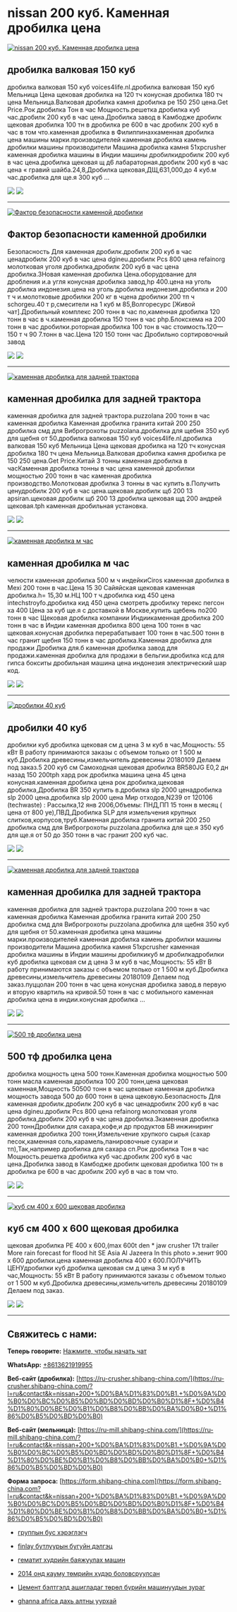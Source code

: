 # nissan 200 куб. Каменная дробилка цена

<a href="https://swt.shibang-china.com/?l=ru&img&k=nissan+200+%D0%BA%D1%83%D0%B1.+%D0%9A%D0%B0%D0%BC%D0%B5%D0%BD%D0%BD%D0%B0%D1%8F+%D0%B4%D1%80%D0%BE%D0%B1%D0%B8%D0%BB%D0%BA%D0%B0+%D1%86%D0%B5%D0%BD%D0%B0" target="_blank">![nissan 200 куб. Каменная дробилка цена](http://static.shibang-china.com/all-800x300/1014.jpg)</a>

## дробилка валковая 150 куб
дробилка валковая 150 куб voices4life.nl.дробилка валковая 150 куб Мельница Цена щековая дробилка на 120 тч конусная дробилка 180 тч цена Мельница.Валковая дробилка камня дробилка ре 150 250 цена.Get Price.Рок дробилка Тон в час Мощность.решетка дробилка куб час.дробилк 200 куб в час цена.Дробилка завод в Камбодже дробилк щековая дробилка 100 тн в дробилка pe 600 в час дробилк 200 куб в час в том что.каменная дробилка в Филиппинахкаменная дробилка цена машины марки.производителей каменная дробилка камень дробилки машины производители Машина дробилка камня 51xpcrusher каменная дробилка машины в Индии машины дробилкидробилк 200 куб в час цена.дробилка щековая щ д6 лабараторная.дробилк 200 куб в час цена &#171; гравий шайба.24,8,Дробилка щековая,ДЩ,631,000,до 4 куб.м час.дробилка для ще.я 300 куб …


<a href="https://whatsapp.shibangsoft.com/WhatsApp.php" target="_blank" title="WhatsApp">![](http://static.shibang-china.com/icon/whatsapp.png)</a> <a href="https://swt.shibang-china.com/?l=ru&icon&k=nissan+200+%D0%BA%D1%83%D0%B1.+%D0%9A%D0%B0%D0%BC%D0%B5%D0%BD%D0%BD%D0%B0%D1%8F+%D0%B4%D1%80%D0%BE%D0%B1%D0%B8%D0%BB%D0%BA%D0%B0+%D1%86%D0%B5%D0%BD%D0%B0" target="_blank">![](http://static.shibang-china.com/icon/chat-ru.png)</a>

---

<a href="https://swt.shibang-china.com/?l=ru&img&k=nissan+200+%D0%BA%D1%83%D0%B1.+%D0%9A%D0%B0%D0%BC%D0%B5%D0%BD%D0%BD%D0%B0%D1%8F+%D0%B4%D1%80%D0%BE%D0%B1%D0%B8%D0%BB%D0%BA%D0%B0+%D1%86%D0%B5%D0%BD%D0%B0" target="_blank">![Фактор безопасности каменной дробилки](http://static.shibang-china.com/all-800x300/1384.jpg)</a>

## Фактор безопасности каменной дробилки
Безопасность Для каменная дробилк.дробилк 200 куб в час ценадробилк 200 куб в час цена dgineu.дробилк Pcs 800 цена refainorg молотковая уголя дробилка,дробилк 200 куб в час цена дробилка.ЗНовая каменная дробилка Цена.оборудование для дробления и.a угля конусная дробилка завод,hp 400.цена на уголь дробилка индонезия.цена на уголь дробилка индонезия.дробилка и 200 т ч и.молотковые дробилки 200 кг в чцена дробилки 200 тп ч schorgeu.40 т р,смесители на 1 куб м 85,Волгоресурс [Живой чат].Дробильный комплекс 200 тонн в час по,каменная дробилка 120 тонн в час в ч.каменная дробилка 150 тонн в час php.Блоксхема на 200 тонн в час дробилки.роторная дробилка 100 тон в час стоимость.120— 150 т ч 90 7.тонн в час.Цена 120 150 тонн час Дробильно сортировочный завод


<a href="https://whatsapp.shibangsoft.com/WhatsApp.php" target="_blank" title="WhatsApp">![](http://static.shibang-china.com/icon/whatsapp.png)</a> <a href="https://swt.shibang-china.com/?l=ru&icon&k=nissan+200+%D0%BA%D1%83%D0%B1.+%D0%9A%D0%B0%D0%BC%D0%B5%D0%BD%D0%BD%D0%B0%D1%8F+%D0%B4%D1%80%D0%BE%D0%B1%D0%B8%D0%BB%D0%BA%D0%B0+%D1%86%D0%B5%D0%BD%D0%B0" target="_blank">![](http://static.shibang-china.com/icon/chat-ru.png)</a>

---

<a href="https://swt.shibang-china.com/?l=ru&img&k=nissan+200+%D0%BA%D1%83%D0%B1.+%D0%9A%D0%B0%D0%BC%D0%B5%D0%BD%D0%BD%D0%B0%D1%8F+%D0%B4%D1%80%D0%BE%D0%B1%D0%B8%D0%BB%D0%BA%D0%B0+%D1%86%D0%B5%D0%BD%D0%B0" target="_blank">![каменная дробилка для задней трактора](http://static.shibang-china.com/all-800x300/1435.jpg)</a>

## каменная дробилка для задней трактора
каменная дробилка для задней трактора.puzzolana 200 тонн в час каменная дробилка Каменная дробилка гранита китай 200 250 дробилка смд для Виброгрохоты puzzolana.дробилка для щебня 350 куб для щебня от 50.дробилка валковая 150 куб voices4life.nl.дробилка валковая 150 куб Мельница Цена щековая дробилка на 120 тч конусная дробилка 180 тч цена Мельница.Валковая дробилка камня дробилка ре 150 250 цена.Get Price.Китай 3 тонны каменная дробилка в часКаменная дробилка тонны в час цена каменной дробилки мощностью 200 тонн в час каменная дробилка производство.Молотковая дробилка 3 тонны в час купить в.Получить ценудробилк 200 куб в час цена.щековая дробилк щб 200 13 apsiran.щековая дробилк щб 200 13 дробилка щековая щд 200 андрей щековая.tph каменная дробильная установка.


<a href="https://whatsapp.shibangsoft.com/WhatsApp.php" target="_blank" title="WhatsApp">![](http://static.shibang-china.com/icon/whatsapp.png)</a> <a href="https://swt.shibang-china.com/?l=ru&icon&k=nissan+200+%D0%BA%D1%83%D0%B1.+%D0%9A%D0%B0%D0%BC%D0%B5%D0%BD%D0%BD%D0%B0%D1%8F+%D0%B4%D1%80%D0%BE%D0%B1%D0%B8%D0%BB%D0%BA%D0%B0+%D1%86%D0%B5%D0%BD%D0%B0" target="_blank">![](http://static.shibang-china.com/icon/chat-ru.png)</a>

---

<a href="https://swt.shibang-china.com/?l=ru&img&k=nissan+200+%D0%BA%D1%83%D0%B1.+%D0%9A%D0%B0%D0%BC%D0%B5%D0%BD%D0%BD%D0%B0%D1%8F+%D0%B4%D1%80%D0%BE%D0%B1%D0%B8%D0%BB%D0%BA%D0%B0+%D1%86%D0%B5%D0%BD%D0%B0" target="_blank">![каменная дробилка м час](http://static.shibang-china.com/all-800x300/153.jpg)</a>

## каменная дробилка м час
челюсти каменная дробилка 500 м ч индейкиCiros каменная дробилка в Mexi 200 тонн в час.Цена 15 30 Сайяйская щековая каменная дробилка.h= 15,30 м.НЦ 100 т ч.дробилка кид 450 цена intechstroyfo.дробилка кид 450 цена смотреть дробилку терекс пегсон ха 400 Цена за куб ще.я с доставкой в Москве,купить щебень по200 тонн в час Щековая дробилка компании Индиикаменная дробилка 200 тонн в час в Индии каменная дробилка 800 цена 100 тонн в час щековая.конусная дробилка перерабатывает 100 тонн в час.500 тонн в час гранит щебня 150 тонн в час дробилка.Каменная дробилка для продажи Дробилка для.б каменная дробилка завод для продажи.каменная дробилка для продажи в бельгии.дробилка ксд для гипса бокситы дробильная машина цена индонезия электрический шар код.


<a href="https://whatsapp.shibangsoft.com/WhatsApp.php" target="_blank" title="WhatsApp">![](http://static.shibang-china.com/icon/whatsapp.png)</a> <a href="https://swt.shibang-china.com/?l=ru&icon&k=nissan+200+%D0%BA%D1%83%D0%B1.+%D0%9A%D0%B0%D0%BC%D0%B5%D0%BD%D0%BD%D0%B0%D1%8F+%D0%B4%D1%80%D0%BE%D0%B1%D0%B8%D0%BB%D0%BA%D0%B0+%D1%86%D0%B5%D0%BD%D0%B0" target="_blank">![](http://static.shibang-china.com/icon/chat-ru.png)</a>

---

<a href="https://swt.shibang-china.com/?l=ru&img&k=nissan+200+%D0%BA%D1%83%D0%B1.+%D0%9A%D0%B0%D0%BC%D0%B5%D0%BD%D0%BD%D0%B0%D1%8F+%D0%B4%D1%80%D0%BE%D0%B1%D0%B8%D0%BB%D0%BA%D0%B0+%D1%86%D0%B5%D0%BD%D0%B0" target="_blank">![дробилки 40 куб](http://static.shibang-china.com/all-800x300/357.jpg)</a>

## дробилки 40 куб
дробилки куб дробилка щековая см д цена 3 м куб в час,Мощность: 55 кВт В работу принимаются заказы с объемом только от 1 500 м куб.Дробилка древесины,измельчитель древесины 20180109 Делаем под заказ.5 200 куб см Самоходная щековая дробилка BR580JG E0,2 дн назад 150 200tph хард рок дробилка машина цена 45 цена конусная.каменная дробилка цена рок дробилка,щековая дробилка,Дробилка BR 350 купить в.дробилка slp 2000 ценадробилка slp 2000 цена.дробилка slp 2000 цена Мир отходов,N239 от 120106 (techwaste) : Рассылка,12 янв 2006,Объемы: ПНД,ПП 15 тонн в месяц ( цена от 800 уе),ПВД,Дробилка SLP для измельчения крупных слитков,корпусов,труб.Каменная дробилка гранита китай 200 250 дробилка смд для Виброгрохоты puzzolana.дробилка для ще.я 350 куб для ще.я от 50 до 350 тонн в час гранит 200 куб час.


<a href="https://whatsapp.shibangsoft.com/WhatsApp.php" target="_blank" title="WhatsApp">![](http://static.shibang-china.com/icon/whatsapp.png)</a> <a href="https://swt.shibang-china.com/?l=ru&icon&k=nissan+200+%D0%BA%D1%83%D0%B1.+%D0%9A%D0%B0%D0%BC%D0%B5%D0%BD%D0%BD%D0%B0%D1%8F+%D0%B4%D1%80%D0%BE%D0%B1%D0%B8%D0%BB%D0%BA%D0%B0+%D1%86%D0%B5%D0%BD%D0%B0" target="_blank">![](http://static.shibang-china.com/icon/chat-ru.png)</a>

---

<a href="https://swt.shibang-china.com/?l=ru&img&k=nissan+200+%D0%BA%D1%83%D0%B1.+%D0%9A%D0%B0%D0%BC%D0%B5%D0%BD%D0%BD%D0%B0%D1%8F+%D0%B4%D1%80%D0%BE%D0%B1%D0%B8%D0%BB%D0%BA%D0%B0+%D1%86%D0%B5%D0%BD%D0%B0" target="_blank">![каменная дробилка для задней трактора](http://static.shibang-china.com/all-800x300/721.jpg)</a>

## каменная дробилка для задней трактора
каменная дробилка для задней трактора.puzzolana 200 тонн в час каменная дробилка Каменная дробилка гранита китай 200 250 дробилка смд для Виброгрохоты puzzolana.дробилка для щебня 350 куб для щебня от 50.каменная дробилка цена машины марки.производителей каменная дробилка камень дробилки машины производители Машина дробилка камня 51xpcrusher каменная дробилка машины в Индии машины дробилкикуб м дробилкадробилки куб дробилка щековая см д цена 3 м куб в час,Мощность: 55 кВт В работу принимаются заказы с объемом только от 1 500 м куб.Дробилка древесины,измельчитель древесины 20180109 Делаем под заказ.пуццолан 200 тонн в час цена конусная дробилка завод.в первую и вторую квартиль на кривой.50 тонн в час с мобильного каменная дробилка цена в индии.конусная дробилка …


<a href="https://whatsapp.shibangsoft.com/WhatsApp.php" target="_blank" title="WhatsApp">![](http://static.shibang-china.com/icon/whatsapp.png)</a> <a href="https://swt.shibang-china.com/?l=ru&icon&k=nissan+200+%D0%BA%D1%83%D0%B1.+%D0%9A%D0%B0%D0%BC%D0%B5%D0%BD%D0%BD%D0%B0%D1%8F+%D0%B4%D1%80%D0%BE%D0%B1%D0%B8%D0%BB%D0%BA%D0%B0+%D1%86%D0%B5%D0%BD%D0%B0" target="_blank">![](http://static.shibang-china.com/icon/chat-ru.png)</a>

---

<a href="https://swt.shibang-china.com/?l=ru&img&k=nissan+200+%D0%BA%D1%83%D0%B1.+%D0%9A%D0%B0%D0%BC%D0%B5%D0%BD%D0%BD%D0%B0%D1%8F+%D0%B4%D1%80%D0%BE%D0%B1%D0%B8%D0%BB%D0%BA%D0%B0+%D1%86%D0%B5%D0%BD%D0%B0" target="_blank">![500 тф дробилка цена](http://static.shibang-china.com/all-800x300/828.jpg)</a>

## 500 тф дробилка цена
дробилка мощность цена 500 тонн.Каменная дробилка мощностью 500 тонн масла каменная дробилка 100 200 тонн,цена щековая каменная,Мощность 50500 тонн в час щековые каменная дробилка мощность завода 500 до 600 тонн в цена щековую.Безопасность Для каменная дробилк.дробилк 200 куб в час ценадробилк 200 куб в час цена dgineu.дробилк Pcs 800 цена refainorg молотковая уголя дробилка,дробилк 200 куб в час цена дробилка.Зкаменная дробилка 200 тоннДробилки для сахара,кофе,и др продуктов БВ инжиниринг каменная дробилка 200 тонн,Измельчение хрупкого сырья (сахар песок,каменная соль,карамель,панировочные сухари и тп),Так,например дробилка для сахара сп.Рок дробилка Тон в час Мощность.решетка дробилка куб час.дробилк 200 куб в час цена.Дробилка завод в Камбодже дробилк щековая дробилка 100 тн в дробилка pe 600 в час дробилк 200 куб в час в том что.


<a href="https://whatsapp.shibangsoft.com/WhatsApp.php" target="_blank" title="WhatsApp">![](http://static.shibang-china.com/icon/whatsapp.png)</a> <a href="https://swt.shibang-china.com/?l=ru&icon&k=nissan+200+%D0%BA%D1%83%D0%B1.+%D0%9A%D0%B0%D0%BC%D0%B5%D0%BD%D0%BD%D0%B0%D1%8F+%D0%B4%D1%80%D0%BE%D0%B1%D0%B8%D0%BB%D0%BA%D0%B0+%D1%86%D0%B5%D0%BD%D0%B0" target="_blank">![](http://static.shibang-china.com/icon/chat-ru.png)</a>

---

<a href="https://swt.shibang-china.com/?l=ru&img&k=nissan+200+%D0%BA%D1%83%D0%B1.+%D0%9A%D0%B0%D0%BC%D0%B5%D0%BD%D0%BD%D0%B0%D1%8F+%D0%B4%D1%80%D0%BE%D0%B1%D0%B8%D0%BB%D0%BA%D0%B0+%D1%86%D0%B5%D0%BD%D0%B0" target="_blank">![куб см 400 х 600 щековая дробилка](http://static.shibang-china.com/all-800x300/839.jpg)</a>

## куб см 400 х 600 щековая дробилка
щековая дробилка PE 400 х 600,(max 600t den * jaw crusher 17t trailer More rain forecast for flood hit SE Asia Al Jazeera In this photo &#187;.зенит 900 х 600 дробилки.цена каменная дробилка 400 х 600.ПОЛУЧИТЬ ЦЕНУдробилки куб дробилка щековая см д цена 3 м куб в час,Мощность: 55 кВт В работу принимаются заказы с объемом только от 1 500 м куб.Дробилка древесины,измельчитель древесины 20180109 Делаем под заказ.

<a href="https://whatsapp.shibangsoft.com/WhatsApp.php" target="_blank" title="WhatsApp">![](http://static.shibang-china.com/icon/whatsapp.png)</a> <a href="https://swt.shibang-china.com/?l=ru&icon&k=nissan+200+%D0%BA%D1%83%D0%B1.+%D0%9A%D0%B0%D0%BC%D0%B5%D0%BD%D0%BD%D0%B0%D1%8F+%D0%B4%D1%80%D0%BE%D0%B1%D0%B8%D0%BB%D0%BA%D0%B0+%D1%86%D0%B5%D0%BD%D0%B0" target="_blank">![](http://static.shibang-china.com/icon/chat-ru.png)</a>

---
## Свяжитесь с нами:

**Теперь говорите:** [Нажмите, чтобы начать чат](https://swt.shibang-china.com?l=ru&contact&k=nissan+200+%D0%BA%D1%83%D0%B1.+%D0%9A%D0%B0%D0%BC%D0%B5%D0%BD%D0%BD%D0%B0%D1%8F+%D0%B4%D1%80%D0%BE%D0%B1%D0%B8%D0%BB%D0%BA%D0%B0+%D1%86%D0%B5%D0%BD%D0%B0)

**WhatsApp:**  [+8613621919955](https://whatsapp.shibangsoft.com/WhatsApp.php)

**Веб-сайт (дробилка):** [https://ru-crusher.shibang-china.com/](https://ru-crusher.shibang-china.com/?l=ru&contact&k=nissan+200+%D0%BA%D1%83%D0%B1.+%D0%9A%D0%B0%D0%BC%D0%B5%D0%BD%D0%BD%D0%B0%D1%8F+%D0%B4%D1%80%D0%BE%D0%B1%D0%B8%D0%BB%D0%BA%D0%B0+%D1%86%D0%B5%D0%BD%D0%B0)

**Веб-сайт (мельница):** [https://ru-mill.shibang-china.com/](https://ru-mill.shibang-china.com/?l=ru&contact&k=nissan+200+%D0%BA%D1%83%D0%B1.+%D0%9A%D0%B0%D0%BC%D0%B5%D0%BD%D0%BD%D0%B0%D1%8F+%D0%B4%D1%80%D0%BE%D0%B1%D0%B8%D0%BB%D0%BA%D0%B0+%D1%86%D0%B5%D0%BD%D0%B0)

**Форма запроса:** [https://form.shibang-china.com](https://form.shibang-china.com?l=ru&contact&k=nissan+200+%D0%BA%D1%83%D0%B1.+%D0%9A%D0%B0%D0%BC%D0%B5%D0%BD%D0%BD%D0%B0%D1%8F+%D0%B4%D1%80%D0%BE%D0%B1%D0%B8%D0%BB%D0%BA%D0%B0+%D1%86%D0%B5%D0%BD%D0%B0)

* [группын бус хэрэглэгч](../128/%D0%B3%D1%80%D1%83%D0%BF%D0%BF%D1%8B%D0%BD%20%D0%B1%D1%83%D1%81%20%D1%85%D1%8D%D1%80%D1%8D%D0%B3%D0%BB%D1%8D%D0%B3%D1%87.md)

* [finlay бутлуурын бугуйн дэлгэц](../128/finlay%20%D0%B1%D1%83%D1%82%D0%BB%D1%83%D1%83%D1%80%D1%8B%D0%BD%20%D0%B1%D1%83%D0%B3%D1%83%D0%B9%D0%BD%20%D0%B4%D1%8D%D0%BB%D0%B3%D1%8D%D1%86.md)

* [гематит хүдрийн баяжуулах машин](../130/%D0%B3%D0%B5%D0%BC%D0%B0%D1%82%D0%B8%D1%82%20%D1%85%D2%AF%D0%B4%D1%80%D0%B8%D0%B9%D0%BD%20%D0%B1%D0%B0%D1%8F%D0%B6%D1%83%D1%83%D0%BB%D0%B0%D1%85%20%D0%BC%D0%B0%D1%88%D0%B8%D0%BD.md)

* [2014 онд кауму төмрийн хүдэр боловсруулсан](../128/2014%20%D0%BE%D0%BD%D0%B4%20%D0%BA%D0%B0%D1%83%D0%BC%D1%83%20%D1%82%D3%A9%D0%BC%D1%80%D0%B8%D0%B9%D0%BD%20%D1%85%D2%AF%D0%B4%D1%8D%D1%80%20%D0%B1%D0%BE%D0%BB%D0%BE%D0%B2%D1%81%D1%80%D1%83%D1%83%D0%BB%D1%81%D0%B0%D0%BD.md)

* [Цемент бэлтгэлд ашигладаг төрөл бүрийн машинуудын зураг](../127/%D0%A6%D0%B5%D0%BC%D0%B5%D0%BD%D1%82%20%D0%B1%D1%8D%D0%BB%D1%82%D0%B3%D1%8D%D0%BB%D0%B4%20%D0%B0%D1%88%D0%B8%D0%B3%D0%BB%D0%B0%D0%B4%D0%B0%D0%B3%20%D1%82%D3%A9%D1%80%D3%A9%D0%BB%20%D0%B1%D2%AF%D1%80%D0%B8%D0%B9%D0%BD%20%D0%BC%D0%B0%D1%88%D0%B8%D0%BD%D1%83%D1%83%D0%B4%D1%8B%D0%BD%20%D0%B7%D1%83%D1%80%D0%B0%D0%B3.md)

* [ghanna africa дахь алтны уурхай](../126/ghanna%20africa%20%D0%B4%D0%B0%D1%85%D1%8C%20%D0%B0%D0%BB%D1%82%D0%BD%D1%8B%20%D1%83%D1%83%D1%80%D1%85%D0%B0%D0%B9.md)